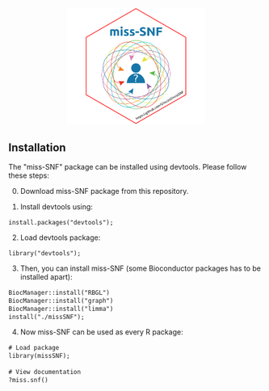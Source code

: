 <center><img src="./man/figures/miss-SNF_logo.svg" alt="miss-SNF logo" width="275"/></center>

## Installation

The "miss-SNF" package can be installed using devtools. Please
follow these steps:

0. Download miss-SNF package from this repository.

1. Install devtools using:

```
install.packages("devtools");
```

2. Load devtools package:

```
library("devtools");
```

3. Then, you can install miss-SNF (some Bioconductor packages
has to be installed apart):

```
BiocManager::install("RBGL")
BiocManager::install("graph")
BiocManager::install("limma")
install("./missSNF");
```

4. Now miss-SNF can be used as every R package:

```
# Load package
library(missSNF);

# View documentation
?miss.snf()
```
